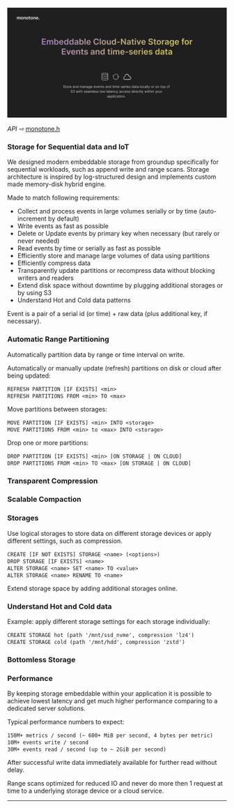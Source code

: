 
![image description](.github/logo.png)

*API ⇨*  [monotone.h](monotone/main/api/monotone.h)

### Storage for Sequential data and IoT

We designed modern embeddable storage from groundup specifically for sequential workloads, such as append write and range scans.
Storage architecture is inspired by log-structured design and implements custom made memory-disk hybrid engine.

Made to match following requirements:

  - Collect and process events in large volumes serially or by time (auto-increment by default)
  - Write events as fast as possible
  - Delete or Update events by primary key when necessary (but rarely or never needed)
  - Read events by time or serially as fast as possible
  - Efficiently store and manage large volumes of data using partitions
  - Efficiently compress data
  - Transparently update partitions or recompress data without blocking writers and readers
  - Extend disk space without downtime by plugging additional storages or by using S3
  - Understand Hot and Cold data patterns

Event is a pair of a serial id (or time) + raw data (plus additional key, if necessary).

### Automatic Range Partitioning

Automatically partition data by range or time interval on write.

Automatically or manually update (refresh) partitions on disk or cloud after being updated:

```
REFRESH PARTITION [IF EXISTS] <min>
REFRESH PARTITIONS FROM <min> TO <max>
```

Move partitions between storages:
```
MOVE PARTITION [IF EXISTS] <min> INTO <storage>
MOVE PARTITIONS FROM <min> to <max> INTO <storage>
```

Drop one or more partitions:
```
DROP PARTITION [IF EXISTS] <min> [ON STORAGE | ON CLOUD]
DROP PARTITIONS FROM <min> TO <max> [ON STORAGE | ON CLOUD]
```

### Transparent Compression

### Scalable Compaction

### Storages

Use logical storages to store data on different storage devices or apply different settings,
such as compression.

```
CREATE [IF NOT EXISTS] STORAGE <name> (<options>)
DROP STORAGE [IF EXISTS] <name>
ALTER STORAGE <name> SET <name> TO <value>
ALTER STORAGE <name> RENAME TO <name>
```

Extend storage space by adding additional storages online.

### Understand Hot and Cold data

Example: apply different storage settings for each storage individually:

```
CREATE STORAGE hot (path '/mnt/ssd_nvme', compression 'lz4')
CREATE STORAGE cold (path '/mnt/hdd', compression 'zstd')
```

### Bottomless Storage

### Performance

By keeping storage embeddable within your application it is possible to achieve lowest latency and get much higher performance
comparing to a dedicated server solutions.

Typical performance numbers to expect:

    150M+ metrics / second (~ 600+ MiB per second, 4 bytes per metric)
    10M+ events write / second
    30M+ events read / second (up to ~ 2GiB per second)

After successful write data immediately available for further
read without delay.

Range scans optimized for reduced IO and never do more then 1 request at time to a underlying storage device or a cloud service.

---

